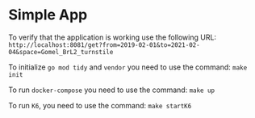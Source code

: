 # Simple App

To verify that the application is working use the following URL:
`http://localhost:8081/get?from=2019-02-01&to=2021-02-04&space=Gomel_BrL2_turnstile`

To initialize `go mod tidy` and `vendor` you need to use the command: `make init`

To run `docker-compose` you need to use the command: `make up`

To run `K6`, you need to use the command: `make startK6` 
